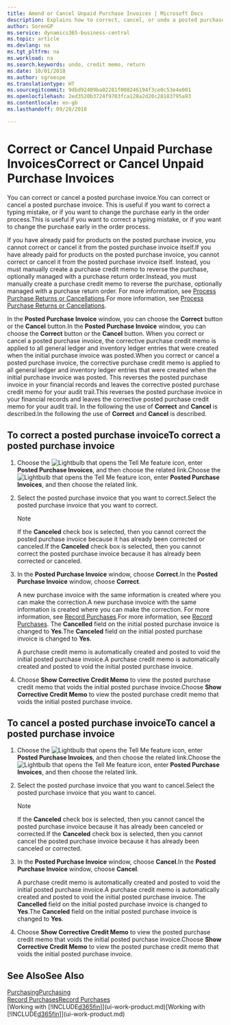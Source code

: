 ```yaml
---
title: Amend or Cancel Unpaid Purchase Invoices | Microsoft Docs
description: Explains how to correct, cancel, or undo a posted purchase invoice and automatically create a purchase credit memo.
author: SorenGP
ms.service: dynamics365-business-central
ms.topic: article
ms.devlang: na
ms.tgt_pltfrm: na
ms.workload: na
ms.search.keywords: undo, credit memo, return
ms.date: 10/01/2018
ms.author: sgroespe
ms.translationtype: HT
ms.sourcegitcommit: 9dbd92409ba02281f008246194f3ce0c53e4e001
ms.openlocfilehash: 2ed3520b3724f9703fca128a2d20c28183795a93
ms.contentlocale: en-gb
ms.lasthandoff: 09/28/2018

---
```

# <a name="correct-or-cancel-unpaid-purchase-invoices"></a><span data-ttu-id="16d67-103">Correct or Cancel Unpaid Purchase Invoices</span><span class="sxs-lookup"><span data-stu-id="16d67-103">Correct or Cancel Unpaid Purchase Invoices</span></span>
<span data-ttu-id="16d67-104">You can correct or cancel a posted purchase invoice.</span><span class="sxs-lookup"><span data-stu-id="16d67-104">You can correct or cancel a posted purchase invoice.</span></span> <span data-ttu-id="16d67-105">This is useful if you want to correct a typing mistake, or if you want to change the purchase early in the order process.</span><span class="sxs-lookup"><span data-stu-id="16d67-105">This is useful if you want to correct a typing mistake, or if you want to change the purchase early in the order process.</span></span>

<span data-ttu-id="16d67-106">If you have already paid for products on the posted purchase invoice, you cannot correct or cancel it from the posted purchase invoice itself.</span><span class="sxs-lookup"><span data-stu-id="16d67-106">If you have already paid for products on the posted purchase invoice, you cannot correct or cancel it from the posted purchase invoice itself.</span></span> <span data-ttu-id="16d67-107">Instead, you must manually create a purchase credit memo to reverse the purchase, optionally managed with a purchase return order.</span><span class="sxs-lookup"><span data-stu-id="16d67-107">Instead, you must manually create a purchase credit memo to reverse the purchase, optionally managed with a purchase return order.</span></span> <span data-ttu-id="16d67-108">For more information, see [Process Purchase Returns or Cancellations](purchasing-how-process-purchase-returns-cancellations.md).</span><span class="sxs-lookup"><span data-stu-id="16d67-108">For more information, see [Process Purchase Returns or Cancellations](purchasing-how-process-purchase-returns-cancellations.md).</span></span>

<span data-ttu-id="16d67-109">In the **Posted Purchase Invoice** window, you can choose the **Correct** button or the **Cancel** button.</span><span class="sxs-lookup"><span data-stu-id="16d67-109">In the **Posted Purchase Invoice** window, you can choose the **Correct** button or the **Cancel** button.</span></span> <span data-ttu-id="16d67-110">When you correct or cancel a posted purchase invoice, the corrective purchase credit memo is applied to all general ledger and inventory ledger entries that were created when the initial purchase invoice was posted.</span><span class="sxs-lookup"><span data-stu-id="16d67-110">When you correct or cancel a posted purchase invoice, the corrective purchase credit memo is applied to all general ledger and inventory ledger entries that were created when the initial purchase invoice was posted.</span></span> <span data-ttu-id="16d67-111">This reverses the posted purchase invoice in your financial records and leaves the corrective posted purchase credit memo for your audit trail.</span><span class="sxs-lookup"><span data-stu-id="16d67-111">This reverses the posted purchase invoice in your financial records and leaves the corrective posted purchase credit memo for your audit trail.</span></span> <span data-ttu-id="16d67-112">In the following the use of **Correct** and **Cancel** is described.</span><span class="sxs-lookup"><span data-stu-id="16d67-112">In the following the use of **Correct** and **Cancel** is described.</span></span>

## <a name="to-correct-a-posted-purchase-invoice"></a><span data-ttu-id="16d67-113">To correct a posted purchase invoice</span><span class="sxs-lookup"><span data-stu-id="16d67-113">To correct a posted purchase invoice</span></span>
1. <span data-ttu-id="16d67-114">Choose the ![Lightbulb that opens the Tell Me feature](media/ui-search/search_small.png "Tell me what you want to do") icon, enter **Posted Purchase Invoices**, and then choose the related link.</span><span class="sxs-lookup"><span data-stu-id="16d67-114">Choose the ![Lightbulb that opens the Tell Me feature](media/ui-search/search_small.png "Tell me what you want to do") icon, enter **Posted Purchase Invoices**, and then choose the related link.</span></span>  
2. <span data-ttu-id="16d67-115">Select the posted purchase invoice that you want to correct.</span><span class="sxs-lookup"><span data-stu-id="16d67-115">Select the posted purchase invoice that you want to correct.</span></span>  

    > [!NOTE]  
    >   <span data-ttu-id="16d67-116">If the **Canceled** check box is selected, then you cannot correct the posted purchase invoice because it has already been corrected or canceled.</span><span class="sxs-lookup"><span data-stu-id="16d67-116">If the **Canceled** check box is selected, then you cannot correct the posted purchase invoice because it has already been corrected or canceled.</span></span>
3. <span data-ttu-id="16d67-117">In the **Posted Purchase Invoice** window, choose **Correct**.</span><span class="sxs-lookup"><span data-stu-id="16d67-117">In the **Posted Purchase Invoice** window, choose **Correct**.</span></span>

    <span data-ttu-id="16d67-118">A new purchase invoice with the same information is created where you can make the correction.</span><span class="sxs-lookup"><span data-stu-id="16d67-118">A new purchase invoice with the same information is created where you can make the correction.</span></span> <span data-ttu-id="16d67-119">For more information, see [Record Purchases](purchasing-how-record-purchases.md).</span><span class="sxs-lookup"><span data-stu-id="16d67-119">For more information, see [Record Purchases](purchasing-how-record-purchases.md).</span></span> <span data-ttu-id="16d67-120">The **Cancelled** field on the initial posted purchase invoice is changed to **Yes**.</span><span class="sxs-lookup"><span data-stu-id="16d67-120">The **Canceled** field on the initial posted purchase invoice is changed to **Yes**.</span></span>

    <span data-ttu-id="16d67-121">A purchase credit memo is automatically created and posted to void the initial posted purchase invoice.</span><span class="sxs-lookup"><span data-stu-id="16d67-121">A purchase credit memo is automatically created and posted to void the initial posted purchase invoice.</span></span>
4. <span data-ttu-id="16d67-122">Choose **Show Corrective Credit Memo** to view the posted purchase credit memo that voids the initial posted purchase invoice.</span><span class="sxs-lookup"><span data-stu-id="16d67-122">Choose **Show Corrective Credit Memo** to view the posted purchase credit memo that voids the initial posted purchase invoice.</span></span>

## <a name="to-cancel-a-posted-purchase-invoice"></a><span data-ttu-id="16d67-123">To cancel a posted purchase invoice</span><span class="sxs-lookup"><span data-stu-id="16d67-123">To cancel a posted purchase invoice</span></span>
1. <span data-ttu-id="16d67-124">Choose the ![Lightbulb that opens the Tell Me feature](media/ui-search/search_small.png "Tell me what you want to do") icon, enter **Posted Purchase Invoices**, and then choose the related link.</span><span class="sxs-lookup"><span data-stu-id="16d67-124">Choose the ![Lightbulb that opens the Tell Me feature](media/ui-search/search_small.png "Tell me what you want to do") icon, enter **Posted Purchase Invoices**, and then choose the related link.</span></span>  
2. <span data-ttu-id="16d67-125">Select the posted purchase invoice that you want to cancel.</span><span class="sxs-lookup"><span data-stu-id="16d67-125">Select the posted purchase invoice that you want to cancel.</span></span>

    > [!NOTE]  
    >   <span data-ttu-id="16d67-126">If the **Canceled** check box is selected, then you cannot cancel the posted purchase invoice because it has already been canceled or corrected.</span><span class="sxs-lookup"><span data-stu-id="16d67-126">If the **Canceled** check box is selected, then you cannot cancel the posted purchase invoice because it has already been canceled or corrected.</span></span>
3. <span data-ttu-id="16d67-127">In the **Posted Purchase Invoice** window, choose **Cancel**.</span><span class="sxs-lookup"><span data-stu-id="16d67-127">In the **Posted Purchase Invoice** window, choose **Cancel**.</span></span>

    <span data-ttu-id="16d67-128">A purchase credit memo is automatically created and posted to void the initial posted purchase invoice.</span><span class="sxs-lookup"><span data-stu-id="16d67-128">A purchase credit memo is automatically created and posted to void the initial posted purchase invoice.</span></span> <span data-ttu-id="16d67-129">The **Cancelled** field on the initial posted purchase invoice is changed to **Yes**.</span><span class="sxs-lookup"><span data-stu-id="16d67-129">The **Canceled** field on the initial posted purchase invoice is changed to **Yes**.</span></span>
4. <span data-ttu-id="16d67-130">Choose **Show Corrective Credit Memo** to view the posted purchase credit memo that voids the initial posted purchase invoice.</span><span class="sxs-lookup"><span data-stu-id="16d67-130">Choose **Show Corrective Credit Memo** to view the posted purchase credit memo that voids the initial posted purchase invoice.</span></span>

## <a name="see-also"></a><span data-ttu-id="16d67-131">See Also</span><span class="sxs-lookup"><span data-stu-id="16d67-131">See Also</span></span>
[<span data-ttu-id="16d67-132">Purchasing</span><span class="sxs-lookup"><span data-stu-id="16d67-132">Purchasing</span></span>](purchasing-manage-purchasing.md)  
[<span data-ttu-id="16d67-133">Record Purchases</span><span class="sxs-lookup"><span data-stu-id="16d67-133">Record Purchases</span></span>](purchasing-how-record-purchases.md)  
<span data-ttu-id="16d67-134">[Working with [!INCLUDE[d365fin](includes/d365fin_md.md)]](ui-work-product.md)</span><span class="sxs-lookup"><span data-stu-id="16d67-134">[Working with [!INCLUDE[d365fin](includes/d365fin_md.md)]](ui-work-product.md)</span></span>

